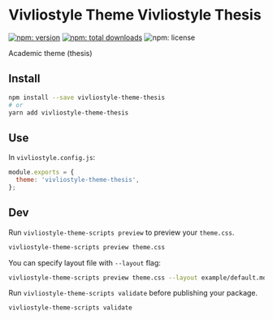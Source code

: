 # Vivliostyle Theme Vivliostyle Thesis

[![npm: version](https://flat.badgen.net/npm/v/vivliostyle-theme-thesis)](https://npmjs.com/package/vivliostyle-theme-thesis)
[![npm: total downloads](https://flat.badgen.net/npm/dt/vivliostyle-theme-thesis)](https://npmjs.com/package/vivliostyle-theme-thesis)
![npm: license](https://flat.badgen.net/npm/license/vivliostyle-theme-thesis)

Academic theme (thesis)

## Install

```bash
npm install --save vivliostyle-theme-thesis
# or
yarn add vivliostyle-theme-thesis
```

## Use

In `vivliostyle.config.js`:

```js
module.exports = {
  theme: 'vivliostyle-theme-thesis',
};
```

## Dev

Run `vivliostyle-theme-scripts preview` to preview your `theme.css`.

```bash
vivliostyle-theme-scripts preview theme.css
```

You can specify layout file with `--layout` flag:

```bash
vivliostyle-theme-scripts preview theme.css --layout example/default.md
```

Run `vivliostyle-theme-scripts validate` before publishing your package.

```bash
vivliostyle-theme-scripts validate
```
